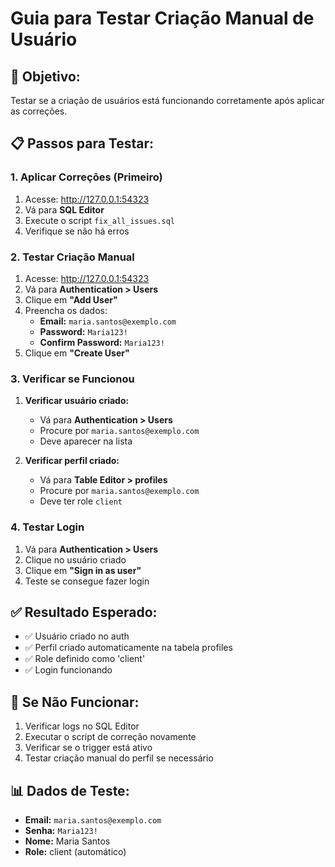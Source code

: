 # Guia para Testar Criação Manual de Usuário

## 🎯 **Objetivo:**
Testar se a criação de usuários está funcionando corretamente após aplicar as correções.

## 📋 **Passos para Testar:**

### **1. Aplicar Correções (Primeiro)**
1. Acesse: http://127.0.0.1:54323
2. Vá para **SQL Editor**
3. Execute o script `fix_all_issues.sql`
4. Verifique se não há erros

### **2. Testar Criação Manual**
1. Acesse: http://127.0.0.1:54323
2. Vá para **Authentication > Users**
3. Clique em **"Add User"**
4. Preencha os dados:
   - **Email:** `maria.santos@exemplo.com`
   - **Password:** `Maria123!`
   - **Confirm Password:** `Maria123!`
5. Clique em **"Create User"**

### **3. Verificar se Funcionou**
1. **Verificar usuário criado:**
   - Vá para **Authentication > Users**
   - Procure por `maria.santos@exemplo.com`
   - Deve aparecer na lista

2. **Verificar perfil criado:**
   - Vá para **Table Editor > profiles**
   - Procure por `maria.santos@exemplo.com`
   - Deve ter role `client`

### **4. Testar Login**
1. Vá para **Authentication > Users**
2. Clique no usuário criado
3. Clique em **"Sign in as user"**
4. Teste se consegue fazer login

## ✅ **Resultado Esperado:**
- ✅ Usuário criado no auth
- ✅ Perfil criado automaticamente na tabela profiles
- ✅ Role definido como 'client'
- ✅ Login funcionando

## 🔧 **Se Não Funcionar:**
1. Verificar logs no SQL Editor
2. Executar o script de correção novamente
3. Verificar se o trigger está ativo
4. Testar criação manual do perfil se necessário

## 📊 **Dados de Teste:**
- **Email:** `maria.santos@exemplo.com`
- **Senha:** `Maria123!`
- **Nome:** Maria Santos
- **Role:** client (automático) 